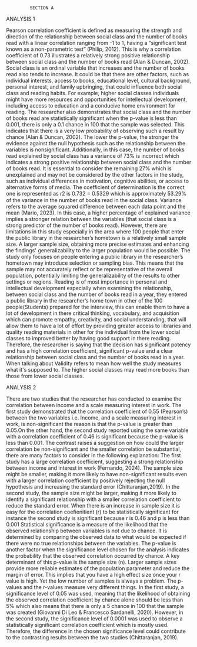              SECTION A
ANALYSIS 1

Pearson correlation coefficient is defined as measuring the strength and direction of the relationship between social class and the number of books read with a linear correlation ranging from -1 to 1, having a “significant test known as a non-parametric test” (Philip, 2012). This is why a correlation coefficient of 0.73 illustrates a relatively strong positive relationship between social class and the number of books read (Alan & Duncan, 2002). Social class is an ordinal variable that increases and the number of books read also tends to increase. It could be that there are other factors, such as individual interests, access to books, educational level, cultural background, personal interest, and family upbringing, that could influence both social class and reading habits. For example, higher social classes individuals might have more resources and opportunities for intellectual development, including access to education and a conducive home environment for reading. The researcher also demonstrates that social class and the number of books read are statistically significant when the p-value is less than 0.001, there is only a 0.1 chance in 100 that the sample was selected. This indicates that there is a very low probability of observing such a result by chance (Alan & Duncan, 2002). The lower the p-value, the stronger the evidence against the null hypothesis such as the relationship between the variables is nonsignificant. Additionally, in this case, the number of books read explained by social class has a variance of 73% is incorrect which indicates a strong positive relationship between social class and the number of books read. It is essential to consider the remaining 27% which is unexplained and may not be considered by the other factors in the study, such as individual differences in motivation, cognitive abilities, or access to alternative forms of media. The coefficient of determination is the correct one is represented as 𝑟2 is 0.732 = 0.5329 which is approximately 53.29% of the variance in the number of books read in the social class. Variance refers to the average squared difference between each data point and the mean (Mario, 2023). In this case, a higher percentage of explained variance implies a stronger relation between the variables (that social class is a strong predictor of the number of books read). However, there are limitations in this study especially in the area where 100 people that enter the public library in the researcher’s hometown is a relatively small sample size. A larger sample size, obtaining more precise estimates and enhancing the findings' generalizability to the larger population would be possible. The study only focuses on people entering a public library in the researcher’s hometown may introduce selection or sampling bias. This means that the sample may not accurately reflect or be representative of the overall population, potentially limiting the generalizability of the results to other settings or regions. Reading is of most importance in personal and intellectual development especially when examining the relationship, between social class and the number of books read in a year, they entered a public library in the researcher’s home town in other of the 100 people(Students) prepared for the interview, this can enable them to have a lot of development in there critical thinking, vocabulary, and acquisition which can promote empathy, creativity, and social understanding, that will allow them to have a lot of effort by providing greater access to libraries and quality reading materials in other for the individual from the lower social classes to improved better by having good support in there reading. Therefore, the researcher is saying that the decision has significant potency and has a high correlation coefficient, significant p-value and a clear relationship between social class and the number of books read in a year. When talking about Validity refers to mean how well the study measures what it's supposed to. The higher social classes may read more books than those from lower social classes.

ANALYSIS 2

There are two studies that the researcher has conducted to examine the correlation between income and a scale measuring interest in work. The first study demonstrated that the correlation coefficient of 0.55 (Pearson’s) between the two variables i.e. Income, and a scale measuring interest in work, is non-significant the reason is that the p-value is greater than 0.05.On the other hand, the second study reported using the same variable with a correlation coefficient of 0.46 is significant because the p-value is less than 0.001. The contrast raises a suggestion on how could the larger correlation be non-significant and the smaller correlation be substantial, there are many factors to consider in the following explanation: The first study has a large correlation coefficient, suggesting a strong relationship between income and interest in work (Fernando, 2024). The sample size might be smaller, making it more likely to have non-significant results even with a larger correlation coefficient by positively rejecting the null hypothesis and increasing the standard error (Chittaranjan,2019). In the second study, the sample size might be larger, making it more likely to identify a significant relationship with a smaller correlation coefficient to reduce the standard error. When there is an increase in sample size it is easy for the correlation coefienitient (r) to be statistically significant for instance the second study is significant because r is 0.46 and p is less than 0.001 Statistical significance is a measure of the likelihood that the observed relationship between variables is not due to chance. It is determined by comparing the observed data to what would be expected if there were no true relationships between the variables. The p-value is another factor when the significance level chosen for the analysis indicates the probability that the observed correlation occurred by chance. A key determinant of this p-value is the sample size (n). Larger sample sizes provide more reliable estimates of the population parameter and reduce the margin of error. This implies that you have a high effect size once your r value is high. Yet the low number of samples is always a problem. The p-values and the r-values measure very different things. In the first study, a significance level of 0.05 was used, meaning that the likelihood of obtaining the observed correlation coefficient by chance alone should be less than 5% which also means that there is only a 5 chance in 100 that the sample was created (Giovanni Di Leo & Francesco Sardanelli, 2020). However, in the second study, the significance level of 0.0001 was used to observe a statistically significant correlation coefficient which is mostly used. Therefore, the difference in the chosen significance level could contribute to the contrasting results between the two studies (Chittaranjan, 2019).